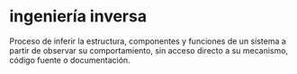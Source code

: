 # ingeniería inversa
Proceso de inferir la estructura, componentes y funciones de un sistema a partir de observar su comportamiento, sin acceso directo a su mecanismo, código fuente o documentación.
